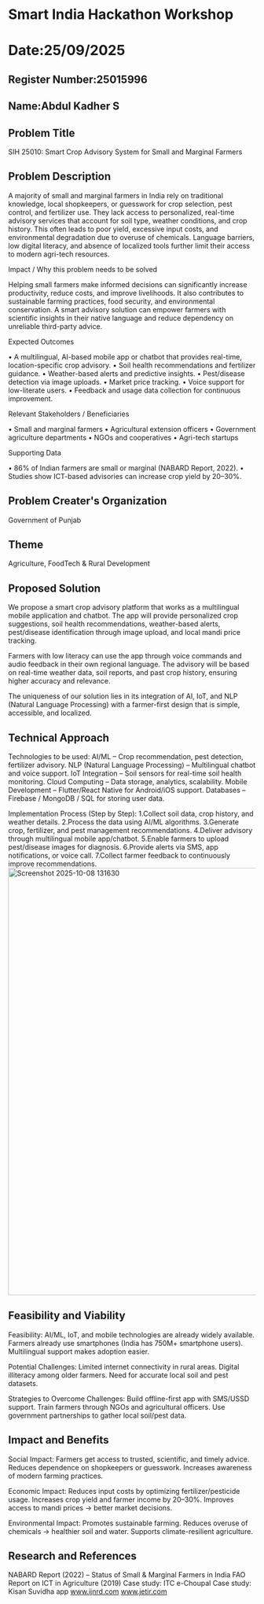# Smart India Hackathon Workshop
# Date:25/09/2025
## Register Number:25015996
## Name:Abdul Kadher S
## Problem Title
SIH 25010: Smart Crop Advisory System for Small and Marginal Farmers
## Problem Description
A majority of small and marginal farmers in India rely on traditional knowledge, local shopkeepers, or guesswork for crop selection, pest control, and fertilizer use. They lack access to personalized, real-time advisory services that account for soil type, weather conditions, and crop history. This often leads to poor yield, excessive input costs, and environmental degradation due to overuse of chemicals. Language barriers, low digital literacy, and absence of localized tools further limit their access to modern agri-tech resources.

Impact / Why this problem needs to be solved

Helping small farmers make informed decisions can significantly increase productivity, reduce costs, and improve livelihoods. It also contributes to sustainable farming practices, food security, and environmental conservation. A smart advisory solution can empower farmers with scientific insights in their native language and reduce dependency on unreliable third-party advice.

Expected Outcomes

• A multilingual, AI-based mobile app or chatbot that provides real-time, location-specific crop advisory.
• Soil health recommendations and fertilizer guidance.
• Weather-based alerts and predictive insights.
• Pest/disease detection via image uploads.
• Market price tracking.
• Voice support for low-literate users.
• Feedback and usage data collection for continuous improvement.

Relevant Stakeholders / Beneficiaries

• Small and marginal farmers
• Agricultural extension officers
• Government agriculture departments
• NGOs and cooperatives
• Agri-tech startups

Supporting Data

• 86% of Indian farmers are small or marginal (NABARD Report, 2022).
• Studies show ICT-based advisories can increase crop yield by 20–30%.

## Problem Creater's Organization
Government of Punjab

## Theme
Agriculture, FoodTech & Rural Development

## Proposed Solution
We propose a smart crop advisory platform that works as a multilingual mobile application and chatbot. The app will provide personalized crop suggestions, soil health recommendations, weather-based alerts, pest/disease identification through image upload, and local mandi price tracking.

Farmers with low literacy can use the app through voice commands and audio feedback in their own regional language. The advisory will be based on real-time weather data, soil reports, and past crop history, ensuring higher accuracy and relevance.

The uniqueness of our solution lies in its integration of AI, IoT, and NLP (Natural Language Processing) with a farmer-first design that is simple, accessible, and localized.
## Technical Approach
Technologies to be used:
AI/ML – Crop recommendation, pest detection, fertilizer advisory.
NLP (Natural Language Processing) – Multilingual chatbot and voice support.
IoT Integration – Soil sensors for real-time soil health monitoring.
Cloud Computing – Data storage, analytics, scalability.
Mobile Development – Flutter/React Native for Android/iOS support.
Databases – Firebase / MongoDB / SQL for storing user data.

Implementation Process (Step by Step):
1.Collect soil data, crop history, and weather details.
2.Process the data using AI/ML algorithms.
3.Generate crop, fertilizer, and pest management recommendations.
4.Deliver advisory through multilingual mobile app/chatbot.
5.Enable farmers to upload pest/disease images for diagnosis.
6.Provide alerts via SMS, app notifications, or voice call.
7.Collect farmer feedback to continuously improve recommendations.
<img width="712" height="869" alt="Screenshot 2025-10-08 131630" src="https://github.com/user-attachments/assets/5e522274-15dc-4063-87c9-e0b732a9ff93" />

## Feasibility and Viability
Feasibility:
AI/ML, IoT, and mobile technologies are already widely available.
Farmers already use smartphones (India has 750M+ smartphone users).
Multilingual support makes adoption easier.

Potential Challenges:
Limited internet connectivity in rural areas.
Digital illiteracy among older farmers.
Need for accurate local soil and pest datasets.

Strategies to Overcome Challenges:
Build offline-first app with SMS/USSD support.
Train farmers through NGOs and agricultural officers.
Use government partnerships to gather local soil/pest data.
## Impact and Benefits
Social Impact:
Farmers get access to trusted, scientific, and timely advice.
Reduces dependence on shopkeepers or guesswork.
Increases awareness of modern farming practices.

Economic Impact:
Reduces input costs by optimizing fertilizer/pesticide usage.
Increases crop yield and farmer income by 20–30%.
Improves access to mandi prices → better market decisions.

Environmental Impact:
Promotes sustainable farming.
Reduces overuse of chemicals → healthier soil and water.
Supports climate-resilient agriculture.
## Research and References
NABARD Report (2022) – Status of Small & Marginal Farmers in India
FAO Report on ICT in Agriculture (2019)
Case study: ITC e-Choupal
Case study: Kisan Suvidha app
www.ijnrd.com
www.jetir.com
